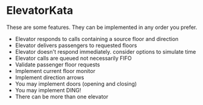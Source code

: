 # ElevatorKata
These are some features. They can be implemented in any order you prefer.

* Elevator responds to calls containing a source floor and direction
* Elevator delivers passengers to requested floors
* Elevator doesn't respond immediately. consider options to simulate time
* Elevator calls are queued not necessarily FIFO
* Validate passenger floor requests
* Implement current floor monitor
* Implement direction arrows
* You may implement doors (opening and closing)
* You may implement DING!
* There can be more than one elevator

